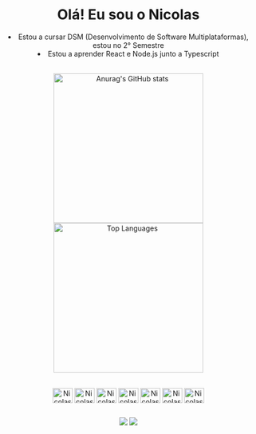 # <h1 align="center">Olá! Eu sou o Nicolas </h1>

<li align="center">Estou a cursar DSM (Desenvolvimento de Software Multiplataformas), estou no 2° Semestre </li>
<li align="center"> Estou a aprender React e Node.js junto a Typescript </li>
<br>


<p align="center">
  <a href="https://github.com/nicolasgghg">
    <img src="https://github-readme-stats.vercel.app/api?username=nicolasgghg&show_icons=true&theme=vision-friendly-dark" alt="Anurag's GitHub stats" width="300">
  </a>
  <a href="https://github.com/nicolasgghg">
    <img src="https://github-readme-stats.vercel.app/api/top-langs/?username=nicolasgghg&layout=compact&theme=vision-friendly-dark&show_icons=true" alt="Top Languages" width="300">
  </a>
</p>


<div style="display: inline_block;" align="center"><br>
  <img align="center" alt="Nicolas-Html" height="30" width="40" src="https://cdn.jsdelivr.net/gh/devicons/devicon@latest/icons/html5/html5-original.svg">
  <img align="center" alt="Nicolas-Css" height="30" width="40" src="https://cdn.jsdelivr.net/gh/devicons/devicon@latest/icons/css3/css3-original.svg">
  <img align="center" alt="Nicolas-Js" height="30" width="40" src="https://cdn.jsdelivr.net/gh/devicons/devicon@latest/icons/javascript/javascript-original.svg">
  <img align="center" alt="Nicolas-Node" height="30" width="40" src="https://cdn.jsdelivr.net/gh/devicons/devicon/icons/nodejs/nodejs-original.svg">
  <img align="center" alt="Nicolas-React" height="30" width="40" src="https://cdn.jsdelivr.net/gh/devicons/devicon/icons/react/react-original.svg">
  <img align="center" alt="Nicolas-Tailwind" height="30" width="40" src="https://cdn.jsdelivr.net/gh/devicons/devicon/icons/tailwindcss/tailwindcss-original.svg">
  <img align="center" alt="Nicolas-Typescript" height="30" width="40" src="https://cdn.jsdelivr.net/gh/devicons/devicon/icons/typescript/typescript-original.svg">
</div>

##

<div align="center">
  <a href = "mailto:nicolasgghg12@gmail.com"><img src="https://img.shields.io/badge/-Gmail-%23333?style=for-the-badge&logo=gmail&logoColor=white" target="_blank"></a>
  <a href="https://www.linkedin.com/in/nicolas-bernardino" target="_blank"><img src="https://img.shields.io/badge/-LinkedIn-%230077B5?style=for-the-badge&logo=linkedin&logoColor=white" target="_blank"></a>
</div>
